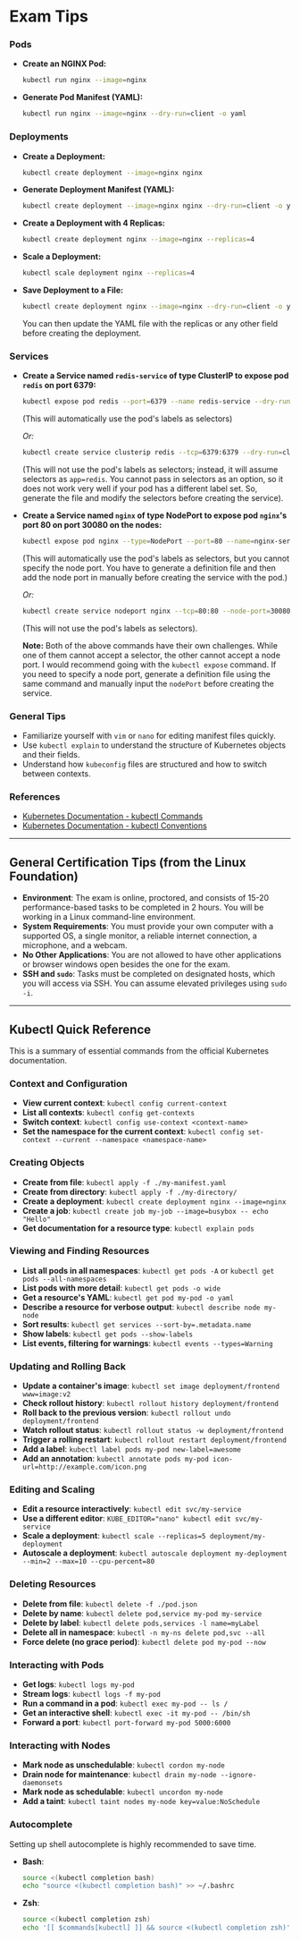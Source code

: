 # Exam Tips

### Pods

*   **Create an NGINX Pod:**
    ```bash
    kubectl run nginx --image=nginx
    ```

*   **Generate Pod Manifest (YAML):**
    ```bash
    kubectl run nginx --image=nginx --dry-run=client -o yaml
    ```

### Deployments

*   **Create a Deployment:**
    ```bash
    kubectl create deployment --image=nginx nginx
    ```

*   **Generate Deployment Manifest (YAML):**
    ```bash
    kubectl create deployment --image=nginx nginx --dry-run=client -o yaml
    ```

*   **Create a Deployment with 4 Replicas:**
    ```bash
    kubectl create deployment nginx --image=nginx --replicas=4
    ```

*   **Scale a Deployment:**
    ```bash
    kubectl scale deployment nginx --replicas=4
    ```

*   **Save Deployment to a File:**
    ```bash
    kubectl create deployment nginx --image=nginx --dry-run=client -o yaml > nginx-deployment.yaml
    ```
    You can then update the YAML file with the replicas or any other field before creating the deployment.

### Services

*   **Create a Service named `redis-service` of type ClusterIP to expose pod `redis` on port 6379:**
    ```bash
    kubectl expose pod redis --port=6379 --name redis-service --dry-run=client -o yaml
    ```
    (This will automatically use the pod's labels as selectors)

    *Or:*
    ```bash
    kubectl create service clusterip redis --tcp=6379:6379 --dry-run=client -o yaml
    ```
    (This will not use the pod's labels as selectors; instead, it will assume selectors as `app=redis`. You cannot pass in selectors as an option, so it does not work very well if your pod has a different label set. So, generate the file and modify the selectors before creating the service).

*   **Create a Service named `nginx` of type NodePort to expose pod `nginx`'s port 80 on port 30080 on the nodes:**
    ```bash
    kubectl expose pod nginx --type=NodePort --port=80 --name=nginx-service --dry-run=client -o yaml
    ```
    (This will automatically use the pod's labels as selectors, but you cannot specify the node port. You have to generate a definition file and then add the node port in manually before creating the service with the pod.)

    *Or:*
    ```bash
    kubectl create service nodeport nginx --tcp=80:80 --node-port=30080 --dry-run=client -o yaml
    ```
    (This will not use the pod's labels as selectors).

    **Note:** Both of the above commands have their own challenges. While one of them cannot accept a selector, the other cannot accept a node port. I would recommend going with the `kubectl expose` command. If you need to specify a node port, generate a definition file using the same command and manually input the `nodePort` before creating the service.

### General Tips

*   Familiarize yourself with `vim` or `nano` for editing manifest files quickly.
*   Use `kubectl explain` to understand the structure of Kubernetes objects and their fields.
*   Understand how `kubeconfig` files are structured and how to switch between contexts.

### References

*   [Kubernetes Documentation - kubectl Commands](https://kubernetes.io/docs/reference/generated/kubectl/kubectl-commands)
*   [Kubernetes Documentation - kubectl Conventions](https://kubernetes.io/docs/reference/kubectl/conventions/)

---

## General Certification Tips (from the Linux Foundation)

*   **Environment**: The exam is online, proctored, and consists of 15-20 performance-based tasks to be completed in 2 hours. You will be working in a Linux command-line environment.
*   **System Requirements**: You must provide your own computer with a supported OS, a single monitor, a reliable internet connection, a microphone, and a webcam.
*   **No Other Applications**: You are not allowed to have other applications or browser windows open besides the one for the exam.
*   **SSH and `sudo`**: Tasks must be completed on designated hosts, which you will access via SSH. You can assume elevated privileges using `sudo -i`.

---

## Kubectl Quick Reference

This is a summary of essential commands from the official Kubernetes documentation.

### Context and Configuration

*   **View current context**: `kubectl config current-context`
*   **List all contexts**: `kubectl config get-contexts`
*   **Switch context**: `kubectl config use-context <context-name>`
*   **Set the namespace for the current context**: `kubectl config set-context --current --namespace <namespace-name>`

### Creating Objects

*   **Create from file**: `kubectl apply -f ./my-manifest.yaml`
*   **Create from directory**: `kubectl apply -f ./my-directory/`
*   **Create a deployment**: `kubectl create deployment nginx --image=nginx`
*   **Create a job**: `kubectl create job my-job --image=busybox -- echo "Hello"`
*   **Get documentation for a resource type**: `kubectl explain pods`

### Viewing and Finding Resources

*   **List all pods in all namespaces**: `kubectl get pods -A` or `kubectl get pods --all-namespaces`
*   **List pods with more detail**: `kubectl get pods -o wide`
*   **Get a resource's YAML**: `kubectl get pod my-pod -o yaml`
*   **Describe a resource for verbose output**: `kubectl describe node my-node`
*   **Sort results**: `kubectl get services --sort-by=.metadata.name`
*   **Show labels**: `kubectl get pods --show-labels`
*   **List events, filtering for warnings**: `kubectl events --types=Warning`

### Updating and Rolling Back

*   **Update a container's image**: `kubectl set image deployment/frontend www=image:v2`
*   **Check rollout history**: `kubectl rollout history deployment/frontend`
*   **Roll back to the previous version**: `kubectl rollout undo deployment/frontend`
*   **Watch rollout status**: `kubectl rollout status -w deployment/frontend`
*   **Trigger a rolling restart**: `kubectl rollout restart deployment/frontend`
*   **Add a label**: `kubectl label pods my-pod new-label=awesome`
*   **Add an annotation**: `kubectl annotate pods my-pod icon-url=http://example.com/icon.png`

### Editing and Scaling

*   **Edit a resource interactively**: `kubectl edit svc/my-service`
*   **Use a different editor**: `KUBE_EDITOR="nano" kubectl edit svc/my-service`
*   **Scale a deployment**: `kubectl scale --replicas=5 deployment/my-deployment`
*   **Autoscale a deployment**: `kubectl autoscale deployment my-deployment --min=2 --max=10 --cpu-percent=80`

### Deleting Resources

*   **Delete from file**: `kubectl delete -f ./pod.json`
*   **Delete by name**: `kubectl delete pod,service my-pod my-service`
*   **Delete by label**: `kubectl delete pods,services -l name=myLabel`
*   **Delete all in namespace**: `kubectl -n my-ns delete pod,svc --all`
*   **Force delete (no grace period)**: `kubectl delete pod my-pod --now`

### Interacting with Pods

*   **Get logs**: `kubectl logs my-pod`
*   **Stream logs**: `kubectl logs -f my-pod`
*   **Run a command in a pod**: `kubectl exec my-pod -- ls /`
*   **Get an interactive shell**: `kubectl exec -it my-pod -- /bin/sh`
*   **Forward a port**: `kubectl port-forward my-pod 5000:6000`

### Interacting with Nodes

*   **Mark node as unschedulable**: `kubectl cordon my-node`
*   **Drain node for maintenance**: `kubectl drain my-node --ignore-daemonsets`
*   **Mark node as schedulable**: `kubectl uncordon my-node`
*   **Add a taint**: `kubectl taint nodes my-node key=value:NoSchedule`

### Autocomplete

Setting up shell autocomplete is highly recommended to save time.

*   **Bash**:
    ```bash
    source <(kubectl completion bash)
    echo "source <(kubectl completion bash)" >> ~/.bashrc
    ```
*   **Zsh**:
    ```bash
    source <(kubectl completion zsh)
    echo '[[ $commands[kubectl] ]] && source <(kubectl completion zsh)' >> ~/.zshrc
    ```
